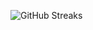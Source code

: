 ![GitHub Streaks](https://github-streaks-mqc9.onrender.com/streak/happilli/image?theme=midnight&cache_bust=1742925152)
